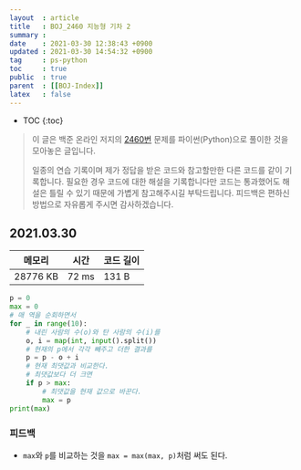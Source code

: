 ```yaml
---
layout  : article
title   : BOJ_2460 지능형 기차 2
summary : 
date    : 2021-03-30 12:38:43 +0900
updated : 2021-03-30 14:54:32 +0900
tag     : ps-python
toc     : true
public  : true
parent  : [[BOJ-Index]]
latex   : false
---
```

* TOC
{:toc}

>이 글은 백준 온라인 저지의 [2460번](https://www.acmicpc.net/problem/2460) 문제를 파이썬(Python)으로 풀이한 것을 모아놓은 글입니다.
>
> 일종의 연습 기록이며 제가 정답을 받은 코드와 참고할만한 다른 코드를 같이 기록합니다. 필요한 경우 코드에 대한 해설을 기록합니다만 코드는 통과했어도 해설은 틀릴 수 있기 때문에 가볍게 참고해주시길 부탁드립니다. 피드백은 편하신 방법으로 자유롭게 주시면 감사하겠습니다.

## 2021.03.30

| 메모리    | 시간  | 코드 길이 |
| --------- | ----- | --------- |
| 28776  KB | 72 ms | 131 B     |

```python
p = 0
max = 0
# 매 역을 순회하면서
for _ in range(10):
    # 내린 사람의 수(o)와 탄 사람의 수(i)를
    o, i = map(int, input().split())
    # 현재의 p에서 각각 빼주고 더한 결과를
    p = p - o + i
    # 현재 최댓값과 비교한다.
    # 최댓값보다 더 크면
    if p > max:
        # 최댓값을 현재 값으로 바꾼다.
        max = p
print(max)
```

### 피드백

* `max`와 `p`를 비교하는 것을 `max = max(max, p)`처럼 써도 된다.
